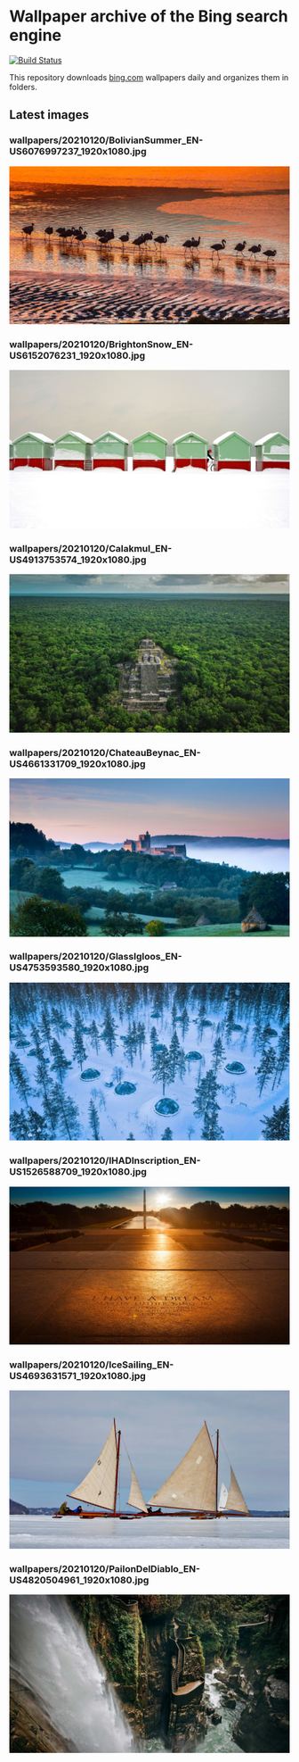 # Wallpaper archive of the Bing search engine

[![Build Status](https://travis-ci.org/kijart/bing-daily-images-dl.svg?branch=wallpapers)](https://travis-ci.org/kijart/bing-daily-images-dl)

This repository downloads [bing.com](https://www.bing.com) wallpapers daily and organizes them in folders.

## Latest images

<!-- Wallpapers -->

### wallpapers/20210120/BolivianSummer_EN-US6076997237_1920x1080.jpg

![wallpapers/20210120/BolivianSummer_EN-US6076997237_1920x1080.jpg](wallpapers/20210120/BolivianSummer_EN-US6076997237_1920x1080.jpg)

### wallpapers/20210120/BrightonSnow_EN-US6152076231_1920x1080.jpg

![wallpapers/20210120/BrightonSnow_EN-US6152076231_1920x1080.jpg](wallpapers/20210120/BrightonSnow_EN-US6152076231_1920x1080.jpg)

### wallpapers/20210120/Calakmul_EN-US4913753574_1920x1080.jpg

![wallpapers/20210120/Calakmul_EN-US4913753574_1920x1080.jpg](wallpapers/20210120/Calakmul_EN-US4913753574_1920x1080.jpg)

### wallpapers/20210120/ChateauBeynac_EN-US4661331709_1920x1080.jpg

![wallpapers/20210120/ChateauBeynac_EN-US4661331709_1920x1080.jpg](wallpapers/20210120/ChateauBeynac_EN-US4661331709_1920x1080.jpg)

### wallpapers/20210120/GlassIgloos_EN-US4753593580_1920x1080.jpg

![wallpapers/20210120/GlassIgloos_EN-US4753593580_1920x1080.jpg](wallpapers/20210120/GlassIgloos_EN-US4753593580_1920x1080.jpg)

### wallpapers/20210120/IHADInscription_EN-US1526588709_1920x1080.jpg

![wallpapers/20210120/IHADInscription_EN-US1526588709_1920x1080.jpg](wallpapers/20210120/IHADInscription_EN-US1526588709_1920x1080.jpg)

### wallpapers/20210120/IceSailing_EN-US4693631571_1920x1080.jpg

![wallpapers/20210120/IceSailing_EN-US4693631571_1920x1080.jpg](wallpapers/20210120/IceSailing_EN-US4693631571_1920x1080.jpg)

### wallpapers/20210120/PailonDelDiablo_EN-US4820504961_1920x1080.jpg

![wallpapers/20210120/PailonDelDiablo_EN-US4820504961_1920x1080.jpg](wallpapers/20210120/PailonDelDiablo_EN-US4820504961_1920x1080.jpg)

